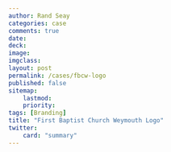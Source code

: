 ```yaml
---
author: Rand Seay
categories: case
comments: true
date:
deck:
image:
imgclass:
layout: post
permalink: /cases/fbcw-logo
published: false
sitemap:
    lastmod:
    priority:
tags: [Branding]
title: "First Baptist Church Weymouth Logo"
twitter:
    card: "summary"
---
```


